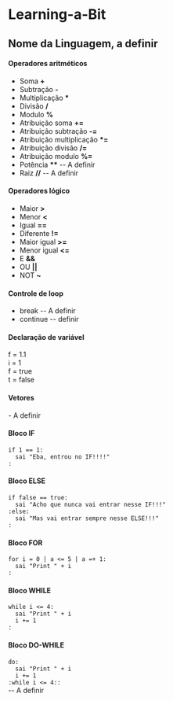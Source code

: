 <h1>Learning-a-Bit</h1>

<h2>Nome da Linguagem, a definir</h2>

<h4>Operadores aritméticos</h4>
<ul>
  <li>Soma <b>+</b></li>
  <li>Subtração <b>-</b></li>
  <li>Multiplicação <b>*</b></li>
  <li>Divisão <b>/</b></li>
  <li>Modulo <b>%</b></li>
  <li>Atribuição soma <b>+=</b></li>
  <li>Atribuição subtração <b>-=</b></li>
  <li>Atribuição multiplicação <b>*=</b></li>
  <li>Atribuição divisão <b>/=</b></li>
  <li>Atribuição modulo <b>%=</b></li>
  <li>Potência <b>**</b> -- A definir</li>
  <li>Raiz <b>//</b> -- A definir</li>
</ul>

<h4>Operadores lógico</h4>
<ul>
  <li>Maior <b>></b></li>
  <li>Menor <b>&lt;</b></li>
  <li>Igual <b>==</b></li>
  <li>Diferente <b>!=</b></li>
  <li>Maior igual <b>>=</b></li>
  <li>Menor igual <b>&lt;=</b></li>
  <li>E <b>&amp;&amp;</b></li>
  <li>OU <b>||</b></li>
  <li>NOT <b>~</b></li>
</ul>

<h4>Controle de loop</h4>
<ul>
  <li>break -- A definir</li>
  <li>continue -- definir</li>
</ul>

<h4>Declaração de variável</h4>
f = 1.1<br>
i = 1<br>
f = true<br>
t = false<br>

<h4>Vetores</h4>
- A definir

<h4>Bloco IF</h4>
<code>if 1 == 1:                     </code><br>
<code>  sai "Eba, entrou no IF!!!!"  </code><br>
<code>:                              </code><br>

<h4>Bloco ELSE</h4>
<code>if false == true:                              </code><br>
<code>  sai "Acho que nunca vai entrar nesse IF!!!"  </code><br>
<code>:else:                                         </code><br>
<code>  sai "Mas vai entrar sempre nesse ELSE!!!"    </code><br>
<code>:                                              </code><br>

<h4>Bloco FOR</h4>
<code>for i = 0 | a &lt;= 5 | a =+ 1:   </code><br>
<code>  sai &quot;Print &quot; + i      </code><br>
<code>:                                 </code><br>

<h4>Bloco WHILE</h4>
<code>while i &lt;= 4:             </code><br>
<code>&nbsp;&nbsp;sai "Print " + i </code><br>
<code>&nbsp;&nbsp;i += 1           </code><br>
<code>:                            </code><br>

<h4>Bloco DO-WHILE</h4>
<code>do:                          </code><br>
<code>&nbsp;&nbsp;sai "Print " + i </code><br>
<code>&nbsp;&nbsp;i += 1           </code><br>
<code>:while i &lt;= 4::           </code><br> -- A definir
